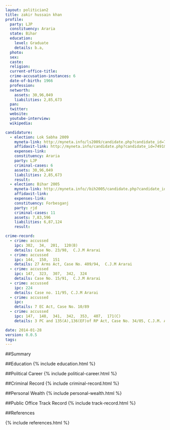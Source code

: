 ```yaml
---
layout: politician2
title: zakir hussain khan
profile: 
  party: LJP
  constituency: Araria
  state: Bihar
  education: 
    level: Graduate
    details: b.a,
  photo: 
  sex: 
  caste: 
  religion: 
  current-office-title: 
  crime-accusation-instances: 6
  date-of-birth: 1966
  profession: 
  networth: 
    assets: 30,96,049
    liabilities: 2,85,673
  pan: 
  twitter: 
  website: 
  youtube-interview: 
  wikipedia: 

candidature: 
  - election: Lok Sabha 2009
    myneta-link: http://myneta.info/ls2009/candidate.php?candidate_id=7491
    affidavit-link: http://myneta.info/candidate.php?candidate_id=7491&scan=original
    expenses-link: 
    constituency: Araria 
    party: LJP
    criminal-cases: 6
    assets: 30,96,049
    liabilities: 2,85,673
    result:  
  - election: Bihar 2005
    myneta-link: http://myneta.info//bih2005/candidate.php?candidate_id=6
    affidavit-link: 
    expenses-link: 
    constituency: Forbesganj 
    party: rjd
    criminal-cases: 11
    assets: 7,83,596
    liabilities: 6,87,124
    result:  

crime-record: 
  - crime: accussed
    ipc: 302,  34,  201,  120(B)
    details: Case No. 23/98,  C.J.M Ararai 
  - crime: accussed
    ipc: 144,  150,  151
    details: 27 Arms Act, Case No. 409/94,  C.J.M Ararai 
  - crime: accussed
    ipc: 147,  323,  307,  342,  324
    details: Case No. 15/91,  C.J.M Ararai 
  - crime: accussed
    ipc: 224
    details: Case no. 11/95, C.J.M Ararai 
  - crime: accussed
    ipc: 
    details: 7 EC Act, Case No. 10/89 
  - crime: accussed
    ipc: 147,  148,  341,  342,  353,  407,  171(C)
    details: 3 PC and 135(A),136(EF)of RP Act, Case No. 34/05, C.J.M. Ararai 

date: 2014-01-28
version: 0.0.5
tags: 
---
```

##Summary


##Education
{% include education.html %}


##Political Career
{% include political-career.html %}


##Criminal Record
{% include criminal-record.html %}


##Personal Wealth
{% include personal-wealth.html %}


##Public Office Track Record
{% include track-record.html %}


##References


{% include references.html %}